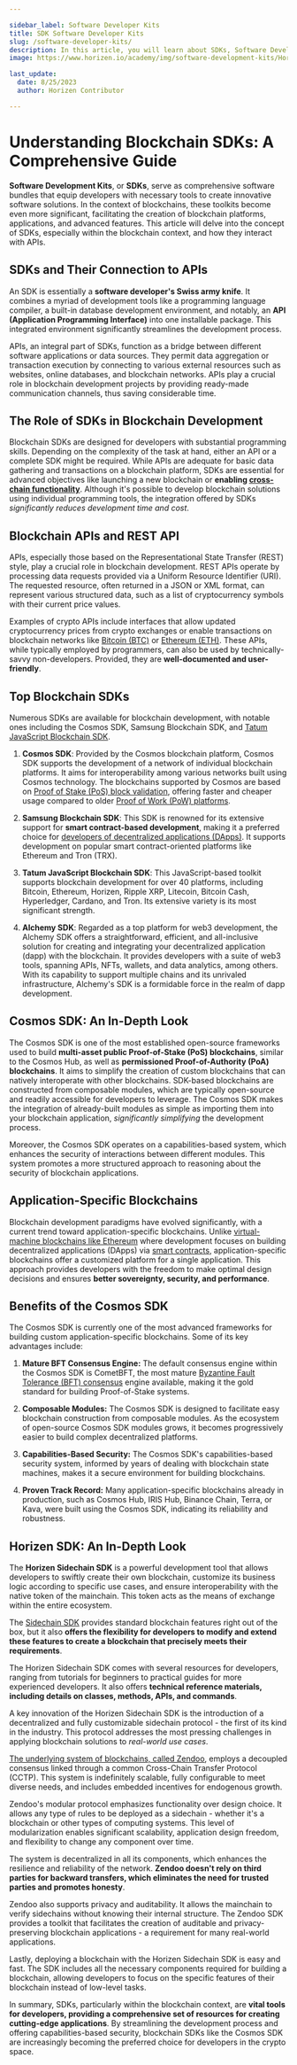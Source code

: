 ```yaml
---

sidebar_label: Software Developer Kits
title: SDK Software Developer Kits
slug: /software-developer-kits/
description: In this article, you will learn about SDKs, Software Developer Kits.
image: https://www.horizen.io/academy/img/software-development-kits/Horizen_Academy-meta-image-blockchain-SDKs.jpg

last_update:
  date: 8/25/2023
  author: Horizen Contributor

---
```

# Understanding Blockchain SDKs: A Comprehensive Guide

**Software Development Kits**, or **SDKs**, serve as comprehensive software bundles that equip developers with necessary tools to create innovative software solutions. In the context of blockchains, these toolkits become even more significant, facilitating the creation of blockchain platforms, applications, and advanced features. This article will delve into the concept of SDKs, especially within the blockchain context, and how they interact with APIs.

## SDKs and Their Connection to APIs

An SDK is essentially a **software developer's Swiss army knife**. It combines a myriad of development tools like a programming language compiler, a built-in database development environment, and notably, an **API (Application Programming Interface)** into one installable package. This integrated environment significantly streamlines the development process.

APIs, an integral part of SDKs, function as a bridge between different software applications or data sources. They permit data aggregation or transaction execution by connecting to various external resources such as websites, online databases, and blockchain networks. APIs play a crucial role in blockchain development projects by providing ready-made communication channels, thus saving considerable time.

## The Role of SDKs in Blockchain Development

Blockchain SDKs are designed for developers with substantial programming skills. Depending on the complexity of the task at hand, either an API or a complete SDK might be required. While APIs are adequate for basic data gathering and transactions on a blockchain platform, SDKs are essential for advanced objectives like launching a new blockchain or **enabling [cross-chain functionality](../interoperability/cross-chain-transactions.md)**. Although it's possible to develop blockchain solutions using individual programming tools, the integration offered by SDKs _significantly reduces development time and cost_.

## Blockchain APIs and REST API

APIs, especially those based on the Representational State Transfer (REST) style, play a crucial role in blockchain development. REST APIs operate by processing data requests provided via a Uniform Resource Identifier (URI). The requested resource, often returned in a JSON or XML format, can represent various structured data, such as a list of cryptocurrency symbols with their current price values.

Examples of crypto APIs include interfaces that allow updated cryptocurrency prices from crypto exchanges or enable transactions on blockchain networks like [Bitcoin (BTC)](../cryptocurrency/bitcoin-glossary.md) or [Ethereum (ETH)](../cryptocurrency/ethereum-glossary.md). These APIs, while typically employed by programmers, can also be used by technically-savvy non-developers. Provided, they are **well-documented and user-friendly**.

## Top Blockchain SDKs

Numerous SDKs are available for blockchain development, with notable ones including the Cosmos SDK, Samsung Blockchain SDK, and [Tatum JavaScript Blockchain SDK](https://tatum.io/).

1. **Cosmos SDK**: Provided by the Cosmos blockchain platform, Cosmos SDK supports the development of a network of individual blockchain platforms. It aims for interoperability among various networks built using Cosmos technology. The blockchains supported by Cosmos are based on [Proof of Stake (PoS) block validation](../consensus/proof-of-work-pow.md), offering faster and cheaper usage compared to older [Proof of Work (PoW) platforms](../consensus/proof-of-work-pow.md).

2. **Samsung Blockchain SDK**: This SDK is renowned for its extensive support for **smart contract-based development**, making it a preferred choice for [developers of decentralized applications (DApps)](../developers/smart-contract-developers.md). It supports development on popular smart contract-oriented platforms like Ethereum and Tron (TRX).

3. **Tatum JavaScript Blockchain SDK**: This JavaScript-based toolkit supports blockchain development for over 40 platforms, including Bitcoin, Ethereum, Horizen, Ripple XRP, Litecoin, Bitcoin Cash, Hyperledger, Cardano, and Tron. Its extensive variety is its most significant strength.

4.  **Alchemy SDK**: Regarded as a top platform for web3 development, the Alchemy SDK offers a straightforward, efficient, and all-inclusive solution for creating and integrating your decentralized application (dapp) with the blockchain. It provides developers with a suite of web3 tools, spanning APIs, NFTs, wallets, and data analytics, among others. With its capability to support multiple chains and its unrivaled infrastructure, Alchemy's SDK is a formidable force in the realm of dapp development.

## Cosmos SDK: An In-Depth Look

The Cosmos SDK is one of the most established open-source frameworks used to build **multi-asset public Proof-of-Stake (PoS) blockchains**, similar to the Cosmos Hub, as well as **permissioned Proof-of-Authority (PoA) blockchains**. It aims to simplify the creation of custom blockchains that can natively interoperate with other blockchains. SDK-based blockchains are constructed from composable modules, which are typically open-source and readily accessible for developers to leverage. The Cosmos SDK makes the integration of already-built modules as simple as importing them into your blockchain application, _significantly simplifying_ the development process. 

Moreover, the Cosmos SDK operates on a capabilities-based system, which enhances the security of interactions between different modules. This system promotes a more structured approach to reasoning about the security of blockchain applications.

## Application-Specific Blockchains

Blockchain development paradigms have evolved significantly, with a current trend toward application-specific blockchains. Unlike [virtual-machine blockchains like Ethereum](../interoperability/ethereum-virtual-machine-evm.md) where development focuses on building decentralized applications (DApps) via [smart contracts](../defi/smart-contracts.md), application-specific blockchains offer a customized platform for a single application. This approach provides developers with the freedom to make optimal design decisions and ensures **better sovereignty, security, and performance**.

## Benefits of the Cosmos SDK

The Cosmos SDK is currently one of the most advanced frameworks for building custom application-specific blockchains. Some of its key advantages include:

1. **Mature BFT Consensus Engine:** The default consensus engine within the Cosmos SDK is CometBFT, the most mature [Byzantine Fault Tolerance (BFT) consensus](../consensus/consensus-mechanisms.md) engine available, making it the gold standard for building Proof-of-Stake systems.

2. **Composable Modules:** The Cosmos SDK is designed to facilitate easy blockchain construction from composable modules. As the ecosystem of open-source Cosmos SDK modules grows, it becomes progressively easier to build complex decentralized platforms.

3. **Capabilities-Based Security:** The Cosmos SDK's capabilities-based security system, informed by years of dealing with blockchain state machines, makes it a secure environment for building blockchains.

4. **Proven Track Record:** Many application-specific blockchains already in production, such as Cosmos Hub, IRIS Hub, Binance Chain, Terra, or Kava, were built using the Cosmos SDK, indicating its reliability and robustness.

## Horizen SDK: An In-Depth Look

The **Horizen Sidechain SDK** is a powerful development tool that allows developers to swiftly create their own blockchain, customize its business logic according to specific use cases, and ensure interoperability with the native token of the mainchain. This token acts as the means of exchange within the entire ecosystem.

The [Sidechain SDK](../scalability/sidechains.md) provides standard blockchain features right out of the box, but it also **offers the flexibility for developers to modify and extend these features to create a blockchain that precisely meets their requirements**.

The Horizen Sidechain SDK comes with several resources for developers, ranging from tutorials for beginners to practical guides for more experienced developers. It also offers **technical reference materials, including details on classes, methods, APIs, and commands**.

A key innovation of the Horizen Sidechain SDK is the introduction of a decentralized and fully customizable sidechain protocol - the first of its kind in the industry. This protocol addresses the most pressing challenges in applying blockchain solutions to _real-world use cases_.

[The underlying system of blockchains, called Zendoo](../interoperability/zendoo.md), employs a decoupled consensus linked through a common Cross-Chain Transfer Protocol (CCTP). This system is indefinitely scalable, fully configurable to meet diverse needs, and includes embedded incentives for endogenous growth.

Zendoo's modular protocol emphasizes functionality over design choice. It allows any type of rules to be deployed as a sidechain - whether it's a blockchain or other types of computing systems. This level of modularization enables significant scalability, application design freedom, and flexibility to change any component over time.

The system is decentralized in all its components, which enhances the resilience and reliability of the network. **Zendoo doesn't rely on third parties for backward transfers, which eliminates the need for trusted parties and promotes honesty**.

Zendoo also supports privacy and auditability. It allows the mainchain to verify sidechains without knowing their internal structure. The Zendoo SDK provides a toolkit that facilitates the creation of auditable and privacy-preserving blockchain applications - a requirement for many real-world applications.

Lastly, deploying a blockchain with the Horizen Sidechain SDK is easy and fast. The SDK includes all the necessary components required for building a blockchain, allowing developers to focus on the specific features of their blockchain instead of low-level tasks.



In summary, SDKs, particularly within the blockchain context, are **vital tools for developers, providing a comprehensive set of resources for creating cutting-edge applications**. By streamlining the development process and offering capabilities-based security, blockchain SDKs like the Cosmos SDK are increasingly becoming the preferred choice for developers in the crypto space.
